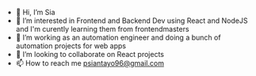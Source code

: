 - 👋 Hi, I’m Sia
- 👀 I’m interested in Frontend and Backend Dev using React and NodeJS and I'm curently learning them from frontendmasters
- 🌱 I’m working as an automation engineer and doing a bunch of automation projects for web apps
- 💞️ I’m looking to collaborate on React projects 
- 📫 How to reach me psiantayo96@gmail.com

<!---
SiaN07/SiaN07 is a ✨ special ✨ repository because its `README.md` (this file) appears on your GitHub profile.
You can click the Preview link to take a look at your changes.
--->
